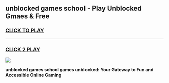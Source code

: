 
## unblocked games school - Play Unblocked Gmaes & Free
<h3>
<a href="https://premium.freeplayer.one?title=unblocked_games_school&ref=19F">CLICK TO PLAY</a></h3>
<hr>

<h3>
<a href="https://premium.freeplayer.one?title=unblocked_games_school&ref=19F">CLICK 2 PLAY</a>
  
</h3>

<a href="https://premium.freeplayer.one?title=unblocked_games_school&ref=19F/"><img src="https://clearcache.store/games.png"></a>


**unblocked games school games unblocked: Your Gateway to Fun and Accessible Online Gaming**
